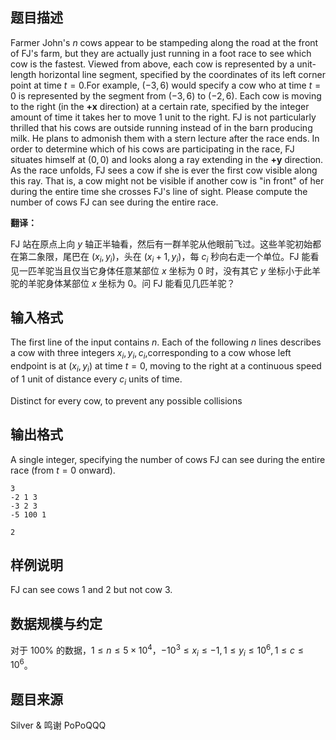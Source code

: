## 题目描述
Farmer John's $n$ cows appear to be stampeding along the road at the front of FJ's farm, but they are actually just running in a foot race to see which cow is the fastest. Viewed from above, each cow is represented by a unit-length horizontal line segment, specified by the coordinates of its left corner point at time $t=0$.For example, $(-3,6)$ would specify a cow who at time $t=0$ is represented by the segment from $(-3,6)$ to $(-2,6)$. Each cow is moving to the right (in the **+x** direction) at a certain rate, specified by the integer amount of time it takes her to move $1$ unit to the right. FJ is not particularly thrilled that his cows are outside running instead of in the barn producing milk. He plans to admonish them with a stern lecture after the race ends. In order to determine which of his cows are participating in the race, FJ situates himself at $(0,0)$ and looks along a ray extending in the **+y** direction. As the race unfolds, FJ sees a cow if she is ever the first cow visible along this ray. That is, a cow might not be visible if another cow is "in front" of her during the entire time she crosses FJ's line of sight. Please compute the number of cows FJ can see during the entire race.

**翻译：**

FJ 站在原点上向 $y$ 轴正半轴看，然后有一群羊驼从他眼前飞过。这些羊驼初始都在第二象限，尾巴在 $(x_i,y_i)$，头在 $(x_i+1,y_i)$，每 $c_i$ 秒向右走一个单位。FJ 能看见一匹羊驼当且仅当它身体任意某部位 $x$ 坐标为 $0$ 时，没有其它 $y$ 坐标小于此羊驼的羊驼身体某部位 $x$ 坐标为 $0$。问 FJ 能看见几匹羊驼？

## 输入格式
The first line of the input contains $n$. Each of the following $n$ lines describes a cow with three integers $x_i,y_i,c_i$,corresponding to a cow whose left endpoint is at $(x_i,y_i)$ at time $t=0$, moving to the right at a continuous speed of $1$ unit of distance every $c_i$ units of time. 

Distinct for every cow, to prevent any possible collisions

## 输出格式

A single integer, specifying the number of cows FJ can see during the entire race (from $t=0$ onward).

```input1
3
-2 1 3
-3 2 3
-5 100 1
```

```output1
2
```

## 样例说明

FJ can see cows $1$ and $2$ but not cow $3$.

## 数据规模与约定

对于 $100\%$ 的数据，$1\le n \le 5\times 10^4$，$-10^3\le x_i \le -1,1\le y_i \le 10^6,1\le c \le 10^6$。

## 题目来源

Silver & 鸣谢 PoPoQQQ